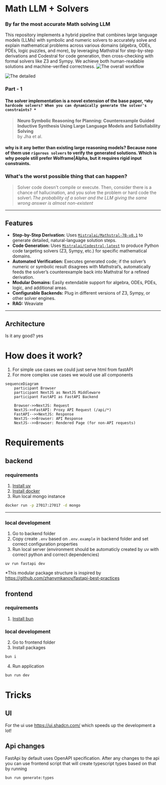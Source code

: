# Math LLM + Solvers

### By far the most accurate Math solving LLM 

This repository implements a hybrid pipeline that combines large language models (LLMs) with symbolic and numeric solvers to accurately solve and explain mathematical problems across various domains (algebra, ODEs, PDEs, logic puzzles, and more), by leveraging Mathstral for step-by-step derivations and Codestral for code generation, then cross-checking with formal solvers like Z3 and Sympy. We achieve both human-readable solutions and machine-verified correctness.
![The overall workflow](https://github.com/user-attachments/assets/7025e8f5-90e0-4fb9-b515-3a1ba173275a)

![The detailed ](https://github.com/user-attachments/assets/50630fcd-c8b2-4a85-8b74-8e0a8c638af6)

### Part - 1 
#### The solver implementation is a novel extension of the base paper, `*Why hardcode solvers? When you can dynamically generate the solver's constraints? *`
> **Neuro Symbolic Reasoning for Planning: Counterexample Guided Inductive Synthesis Using Large Language Models and Satisfiability Solving**  
> by Jha et al.



#### why is it any better than existing large reasoning models? Because none of them use `rigorous solvers` to verify the generated solutions. Which is why people still prefer Wolframe|Alpha, but it requires rigid input constraints. 


### What's the worst possible thing that can happen? 
> Solver code doesn't compile or execute.
Then, consider there is a chance of hallucination, and you solve the problem or hard code the solver\\
> *The probability of a solver and the LLM giving the same wrong answer is almost non-existent*

---

## Features

- **Step-by-Step Derivation:** Uses [`Mistralai/Mathstral-7B-v0.1`](https://huggingface.co/Mistralai/Mathstral-7B-v0.1) to generate detailed, natural-language solution steps.  
- **Code Generation:** Uses [`Mistralai/Codestral-latest`](https://huggingface.co/Mistralai/Codestral-latest) to produce Python code targeting solvers (Z3, Sympy, etc.) for specific mathematical domains.  
- **Automated Verification:** Executes generated code; if the solver’s numeric or symbolic result disagrees with Mathstral’s, automatically feeds the solver’s counterexample back into Mathstral for a refined derivation.  
- **Modular Domains:** Easily extendable support for algebra, ODEs, PDEs, logic, and additional areas.  
- **Configurable Backends:** Plug in different versions of Z3, Sympy, or other solver engines.
- **RAG:** Weaviate

---

## Architecture


Is it any good?
yes

# How does it work?

1. For simple use cases we could just serve html from fastAPI
2. For more complex use cases we would use all components

```mermaid
sequenceDiagram
    participant Browser
    participant NextJS as NextJS Middleware
    participant FastAPI as FastAPI Backend

    Browser->>NextJS: Request
    NextJS->>FastAPI: Proxy API Request (/api/*)
    FastAPI-->>NextJS: Response
    NextJS-->>Browser: API Response
    NextJS-->>Browser: Rendered Page (for non-API requests)

```


# Requirements

## backend

### requirements
1. [Install uv](https://docs.astral.sh/uv/getting-started/installation/)
2. [Install docker](https://docs.docker.com/desktop/setup/install/mac-install/)
3. Run local mongo instance
```bash
docker run -p 27017:27017 -d mongo
```
---
### local development
1. Go to backend folder
2. Copy create `.env` based on `.env.example` in backend folder and set correct configuration properties
3. Run local server (environment should be automaticly created by uv with correct python and correct dependencies)
```
uv run fastapi dev
```

*This modular package structure is inspired by https://github.com/zhanymkanov/fastapi-best-practices

## frontend

### requirements
1. [Install bun](https://bun.sh/docs/installation)

###  local development
2. Go to frontend folder
3. Install packages 
```bash
bun i
```
4. Run application
```bash
bun run dev
```


# Tricks

## UI 

For the ui use https://ui.shadcn.com/ which speeds up the development a lot!

## Api changes

FastApi by default uses OpenAPI specification. After any changes to the api you can use frontend script that will create typescript types based on that by running
```bash
bun run generate:types
```
